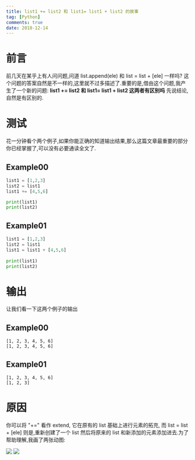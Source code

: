 ```yaml
---
title: list1 += list2 和 list1= list1 + list2 的故事
tag: [Python]
comments: true
date: 2018-12-14
---
```







# 前言

前几天在某乎上有人问问题,问道 list.append(ele) 和 list = list + [ele] 一样吗? 这个问题的答案自然是不一样的,这里就不过多描述了.重要的是,借由这个问题,我产生了一个新的问题: **list1 += list2 和 list1= list1 + list2  这两者有区别吗** 先说结论,自然是有区别的.

# 测试

花一分钟看个两个例子,如果你能正确的知道输出结果,那么这篇文章最重要的部分你已经掌握了,可以没有必要通读全文了.

## Example00

```python
list1 = [1,2,3]
list2 = list1
list1 += [4,5,6]

print(list1)
print(list2)
```

## Example01

```python
list1 = [1,2,3] 
list2 = list1 
list1 = list1 + [4,5,6] 
 
print(list1) 
print(list2) 
```

# 输出

让我们看一下这两个例子的输出

## Example00

```
[1, 2, 3, 4, 5, 6]
[1, 2, 3, 4, 5, 6]
```

## Example01

```
[1, 2, 3, 4, 5, 6]
[1, 2, 3]
```

# 原因

你可以将 "+=" 看作 extend, 它在原有的 list 基础上进行元素的拓充, 而 list = list + [ele] 则是,重新创建了一个 list 然后将原来的 list 和新添加的元素添加进去.为了帮助理解,我画了两张动图:

![](http://ww1.sinaimg.cn/large/006wYWbGly1fy42h5v76ng30hs0dcwh9.gif)
![](http://ww1.sinaimg.cn/large/006wYWbGly1fy42hm5oj5g30hs0dcq6t.gif)